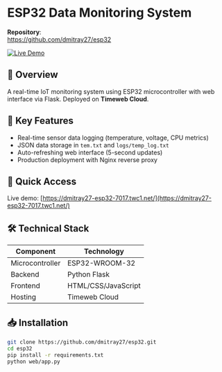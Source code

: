 # ESP32 Data Monitoring System

**Repository**:  
https://github.com/dmitray27/esp32

[![Live Demo](https://img.shields.io/badge/Live_Demo-Timeweb_Cloud-blue)](https://dmitray27-esp32-7017.twc1.net/)

## 📌 Overview
A real-time IoT monitoring system using ESP32 microcontroller with web interface via Flask. Deployed on **Timeweb Cloud**.

## 🌟 Key Features
- Real-time sensor data logging (temperature, voltage, CPU metrics)
- JSON data storage in `tem.txt` and `logs/temp_log.txt`
- Auto-refreshing web interface (5-second updates)
- Production deployment with Nginx reverse proxy

## 🚀 Quick Access
Live demo: [https://dmitray27-esp32-7017.twc1.net/](https://dmitray27-esp32-7017.twc1.net/)

## 🛠️ Technical Stack
| Component       | Technology          |
|-----------------|---------------------|
| Microcontroller | ESP32-WROOM-32      |
| Backend         | Python Flask        |
| Frontend        | HTML/CSS/JavaScript |
| Hosting         | Timeweb Cloud       |

## 📥 Installation
```bash
git clone https://github.com/dmitray27/esp32.git
cd esp32
pip install -r requirements.txt
python web/app.py